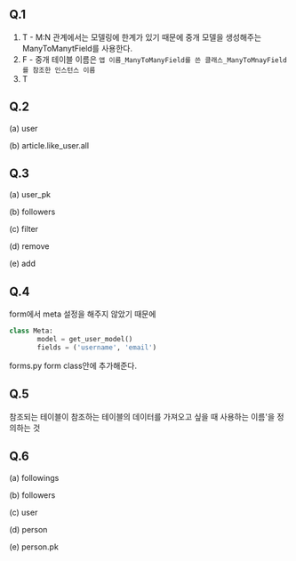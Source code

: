 ## Q.1

1)  T - M:N 관계에서는 모델링에 한계가 있기 때문에 중개 모델을 생성해주는 ManyToManytField를 사용한다.
2)  F - 중개 테이블 이름은 `앱 이름_ManyToManyField를 쓴 클래스_ManyToMnayField를 참조한 인스턴스 이름`
3) T 



## Q.2

(a) user

(b) article.like_user.all



## Q.3

(a) user_pk

(b) followers 

(c) filter

(d) remove

(e) add



## Q.4

form에서 meta 설정을 해주지 않았기 때문에

```python
class Meta:
       model = get_user_model()
       fields = ('username', 'email')
```

forms.py form class안에 추가해준다.



## Q.5

참조되는 테이블이 참조하는 테이블의 데이터를 가져오고 싶을 때 사용하는 이름'을 정의하는 것



## Q.6

(a) followings

(b) followers



(c) user 

(d) person

(e) person.pk